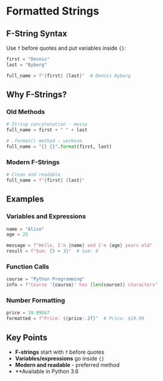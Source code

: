 # Formatted Strings

## F-String Syntax

Use `f` before quotes and put variables inside `{}`:

```python
first = "Dennis"
last = "Byberg"

full_name = f"{first} {last}"  # Dennis Byberg
```

## Why F-Strings?

### Old Methods

```python
# String concatenation - messy
full_name = first + " " + last

# .format() method - verbose
full_name = "{} {}".format(first, last)
```

### Modern F-Strings

```python
# Clean and readable
full_name = f"{first} {last}"
```

## Examples

### Variables and Expressions

```python
name = "Alice"
age = 25

message = f"Hello, I'm {name} and I'm {age} years old"
result = f"Sum: {5 + 3}"  # Sum: 8
```

### Function Calls

```python
course = "Python Programming"
info = f"Course '{course}' has {len(course)} characters"
```

### Number Formatting

```python
price = 19.99567
formatted = f"Price: ${price:.2f}"  # Price: $19.99
```

## Key Points

- **F-strings** start with `f` before quotes
- **Variables/expressions** go inside `{}`
- **Modern and readable** - preferred method
- \*\*Available in Python 3.6
